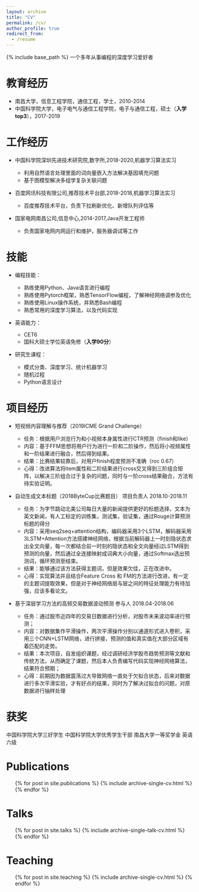 ```yaml
---
layout: archive
title: "CV"
permalink: /cv/
author_profile: true
redirect_from:
  - /resume
---
```


{% include base_path %}
一个多年从事编程的深度学习爱好者

教育经历
======
* 南昌大学，信息工程学院，通信工程，学士，2010-2014
* 中国科学院大学，电子电气与通信工程学院，电子与通信工程，硕士（**入学top3**），2017-2019

工作经历
======
* 中国科学院深圳先进技术研究院,数字所,2018-2020,机器学习算法实习
  * 利用自然语言处理里面的词向量嵌入方法解决基因填充问题
  * 基于图模型解决多组学复杂关联问题

* 百度网讯科技有限公司,推荐技术平台部,2018-2018,机器学习算法实习
  * 百度推荐技术平台，负责下拉刷新优化、新增队列评估等

* 国家电网南昌公司,信息中心,2014-2017,Java开发工程师
  * 负责国家电网内网运行和维护，服务器调试等工作
  
技能
======
* 编程技能：
  * 熟练使用Python、Java语言进行编程
  * 熟练使用Pytorch框架，熟悉TensorFlow编程，了解神经网络调参及优化
  * 熟练使用Linux操作系统，并熟悉Bash编程
  * 熟悉常用的深度学习算法，以及代码实现

* 英语能力：
  * CET6
  * 国科大硕士学位英语免修（**入学90分**）
  
* 研究生课程：
  * 模式分类、深度学习、统计机器学习
  * 随机过程
  * Python语言设计

项目经历
======
- 短视频内容理解与推荐（2019ICME Grand Challenge）
  - 任务：根据用户浏览行为和小视频本身属性进行CTR预测（finish和like）
  - 内容：基于FFM思想将用户行为进行一阶和二阶操作，然后将小视频属性和一阶结果进行融合，然后得到结果。
  - 结果：比赛结果较靠后，对用户finish程度预测不准确（roc 0.67）
  - 心得：改进算法将item属性和二阶结果进行cross交叉得到三阶组合矩阵，以解决三阶组合过于复杂的问题，同时与一阶cross结果融合，方法有待实验证明。

- 自动生成文本标题（2018ByteCup比赛题目）    项目负责人        2018.10-2018.11
  - 任务：为字节跳动北美公司每日大量的新闻提供更好的标题选择，文本为英文新闻，有人工标定的训练集，测试集，验证集，通过Rouge计算预测标题的得分
  - 内容：采用seq2seq+attention结构，编码器采用3个LSTM，解码器采用3LSTM+Attention方法搭建神经网络，根据当前解码器上一时刻隐状态求出全文向量，每一次都结合前一时刻的隐状态和全文向量经过LSTM得到预测的向量，然后通过全连接映射成词典大小向量，通过Softmax选出预测词，循环预测至结束。
  - 结果：能够通过该方法获得主题词，但是效果欠佳，正在改进中。
  - 心得：实现算法并且结合Feature Cross 和 FM的方法进行改进，有一定的主题词提取效果，但是对于神经网络层与层之间的特征处理能力有待加强，应该多看论文。
  
- 基于深层学习方法的高频交易数据波动预测            参与人    2018.04-2018.06
  - 任务：通过股市近四年的交易日数据进行分析，对股市未来波动率进行预测； 
  - 内容：对数据集作平滑操作，两次平滑操作分别以通道形式进入卷积，采用三个CNN+LSTM网络，进行拼接，预测的值和真实值在大部分区域有着匹配的走势。
  - 结果：本次项目，自发组织课题，经过调研经济学股市趋势预测等文献和传统方法，从而确定了课题，然后本人负责编写代码实现神经网络算法，结果符合预期；
  - 心得：前期因为数据震荡过大导致网络一直处于欠拟合状态，后来对数据进行多次平滑实验，才有好点的结果，同时为了解决过拟合的问题，对原数据进行抽样处理

获奖
======
中国科学院大学三好学生  中国科学院大学优秀学生干部  南昌大学一等奖学金 英语六级

Publications
======
  <ul>{% for post in site.publications %}
    {% include archive-single-cv.html %}
  {% endfor %}</ul>
  
Talks
======
  <ul>{% for post in site.talks %}
    {% include archive-single-talk-cv.html %}
  {% endfor %}</ul>
  
Teaching
======
  <ul>{% for post in site.teaching %}
    {% include archive-single-cv.html %}
  {% endfor %}</ul>
